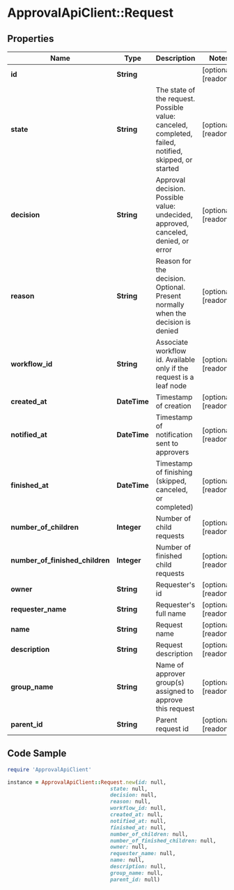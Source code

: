 # ApprovalApiClient::Request

## Properties

Name | Type | Description | Notes
------------ | ------------- | ------------- | -------------
**id** | **String** |  | [optional] [readonly] 
**state** | **String** | The state of the request. Possible value: canceled, completed, failed, notified, skipped, or started | [optional] [readonly] 
**decision** | **String** | Approval decision. Possible value: undecided, approved, canceled, denied, or error | [optional] [readonly] 
**reason** | **String** | Reason for the decision. Optional. Present normally when the decision is denied | [optional] [readonly] 
**workflow_id** | **String** | Associate workflow id. Available only if the request is a leaf node | [optional] [readonly] 
**created_at** | **DateTime** | Timestamp of creation | [optional] [readonly] 
**notified_at** | **DateTime** | Timestamp of notification sent to approvers | [optional] [readonly] 
**finished_at** | **DateTime** | Timestamp of finishing (skipped, canceled, or completed) | [optional] [readonly] 
**number_of_children** | **Integer** | Number of child requests | [optional] [readonly] 
**number_of_finished_children** | **Integer** | Number of finished child requests | [optional] [readonly] 
**owner** | **String** | Requester&#39;s id | [optional] [readonly] 
**requester_name** | **String** | Requester&#39;s full name | [optional] [readonly] 
**name** | **String** | Request name | [optional] [readonly] 
**description** | **String** | Request description | [optional] [readonly] 
**group_name** | **String** | Name of approver group(s) assigned to approve this request | [optional] [readonly] 
**parent_id** | **String** | Parent request id | [optional] [readonly] 

## Code Sample

```ruby
require 'ApprovalApiClient'

instance = ApprovalApiClient::Request.new(id: null,
                                 state: null,
                                 decision: null,
                                 reason: null,
                                 workflow_id: null,
                                 created_at: null,
                                 notified_at: null,
                                 finished_at: null,
                                 number_of_children: null,
                                 number_of_finished_children: null,
                                 owner: null,
                                 requester_name: null,
                                 name: null,
                                 description: null,
                                 group_name: null,
                                 parent_id: null)
```


